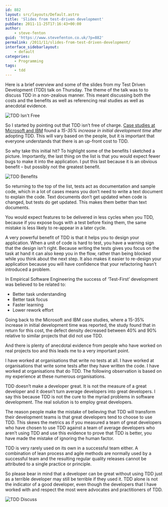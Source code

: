 ```yaml
---
id: 882
layout: src/layouts/Default.astro
title: 'Slides from test-driven development'
pubDate: 2011-11-25T17:16:43+00:00
author:
    - steve-fenton
guid: 'https://www.stevefenton.co.uk/?p=882'
permalink: /2011/11/slides-from-test-driven-development/
interface_sidebarlayout:
    - default
categories:
    - Programming
tags:
    - tdd
---
```


Here is a brief overview and some of the slides from my Test Driven Development (TDD) talk on Thursday. The theme of the talk was to to discuss TDD in a non-zealous manner. This meant discussing both the costs and the benefits as well as referencing real studies as well as anecdotal evidence.

![TDD Isn't Free](https://www.stevefenton.co.uk/wp-content/uploads/2015/07/TDDSlide2.jpg)

So I started by pointing out that TDD isn’t free of charge. [Case studies at Microsoft and IBM](https://www.microsoft.com/en-us/research/group/empirical-software-engineering-group-ese/) found a *15-35% increase in initial development time* after adopting TDD. This will vary based on the people, but it is important that everyone understands that there is an up-front cost to TDD.

So why take this initial hit? To highlight some of the benefits I sketched a picture. Importantly, the last thing on the list is that you would expect fewer bugs to make it into the application. I put this last because it is an obvious benefit – but possibly not the greatest benefit.

![TDD Benefits](https://www.stevefenton.co.uk/wp-content/uploads/2015/07/TDDSlide4.jpg)

So returning to the top of the list, tests act as documentation and sample code, which in a lot of cases means you don’t need to write a text document to explain the code. Text documents don’t get updated when code is changed, but tests do get updated. This makes them better than text documents.

You would expect features to be delivered in less cycles when you TDD, because if you expose bugs with a test before fixing them, the same mistake is less likely to re-appear in a later cycle.

A very powerful benefit of TDD is that it helps you to design your application. When a unit of code is hard to test, you have a warning sign that the design isn’t right. Because writing the tests gives you focus on the task at hand it can also keep you in the flow, rather than being blocked while you think about the next step. It also makes it easier to re-design your application because you will have confidence that your refactoring hasn’t introduced a problem.

In Empirical Software Engineering the success of ‘Test-First’ development was believed to be related to:

- Better task understanding
- Better task focus
- Faster learning
- Lower rework effort

Going back to the Microsoft and IBM case studies, where a 15-35% increase in initial development time was reported, the study found that in return for this cost, the defect density decreased between 40% and 90% relative to similar projects that did not use TDD.

And there is plenty of anecdotal evidence from people who have worked on real projects too and this leads me to a very important point.

I have worked at organisations that write no tests at all. I have worked at organisations that write some tests after they have written the code. I have worked at organisations that do TDD. The following observation is based on my experience at these numerous organisations.

TDD doesn’t make a developer great. It is not the measure of a great developer and it doesn’t turn average developers into great developers. I say this because TDD is not the cure to the myriad problems in software development. The real solution is to employ great developers.

The reason people make the mistake of believing that TDD will transform their development teams is that great developers tend to choose to use TDD. This skews the metrics as if you measured a team of great developers who have chosen to use TDD against a team of average developers who aren’t using TDD and use this evidence to prove that TDD is better, you have made the mistake of ignoring the human factor.

TDD is very rarely used on its own in a successful team either. A combination of lean process and agile methods are normally used by a successful team and the resulting regular quality releases cannot be attributed to a single practice or principle.

So please bear in mind that a developer can be great without using TDD just as a terrible developer may still be terrible if they used it. TDD alone is not the indicator of a good developer, even though the developers that I have worked with and respect the most were advocates and practitioners of TDD.

![TDD Discuss](https://www.stevefenton.co.uk/wp-content/uploads/2015/07/TDDSlide1.jpg)